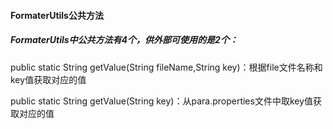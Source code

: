 #### FormaterUtils公共方法

##### FormaterUtils中公共方法有4个，供外部可使用的是2个：

public static String getValue(String fileName,String key)：根据file文件名称和key值获取对应的值

public static String getValue(String key)：从para.properties文件中取key值获取对应的值




